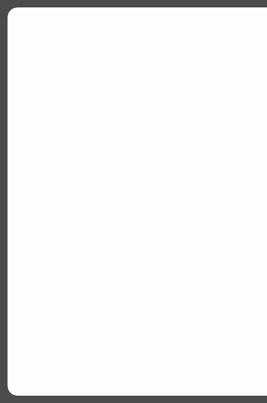 <svg 
class="driver-overlay driver-overlay-animated" 
viewBox="0 0 1147 851" 
xmlSpace="preserve" 
xmlnsXlink="http://www.w3.org/1999/xlink" 
version="1.1" 
preserveAspectRatio="xMinYMin slice" 
style="fill-rule: evenodd; clip-rule: evenodd; stroke-linejoin: round; stroke-miterlimit: 2; z-index: 10000; position: fixed; top: 0px; left: 0px; width: 100%; height: 100%;">
<path d="M1147,0L0,0L0,851L1147,851L1147,0Z
    M83.5,298 h980 a5,5 0 0 1 5,5 v178 a5,5 0 0 1 -5,5 h-980 a5,5 0 0 1 -5,-5 v-178 a5,5 0 0 1 5,-5 z" style="fill: rgb(0, 0, 0); opacity: 0.7; pointer-events: auto; cursor: auto;"></path></svg>
